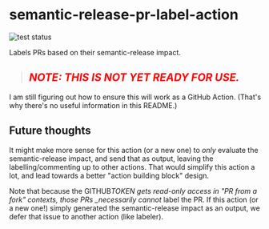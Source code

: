 # semantic-release-pr-label-action

![test status](https://github.com/JaredReisinger/semantic-release-pr-label-action/workflows/tests/badge.svg)

Labels PRs based on their semantic-release impact.

> ## <span style="color: red">_**NOTE:** THIS IS NOT YET READY FOR USE._</span>

I am still figuring out how to ensure this will work as a GitHub Action. (That's why there's no useful information in this README.)

## Future thoughts

It might make more sense for this action (or a new one) to _only_ evaluate the semantic-release impact, and send that as output, leaving the labelling/commenting up to other actions. That would simplify this action a lot, and lead towards a better "action building block" design.

Note that because the GITHUB*TOKEN gets read-only access in "PR from a fork" contexts, those PRs \_necessarily cannot* label the PR. If this action (or a new one!) simply generated the semantic-release impact as an output, we defer that issue to another action (like labeler).
